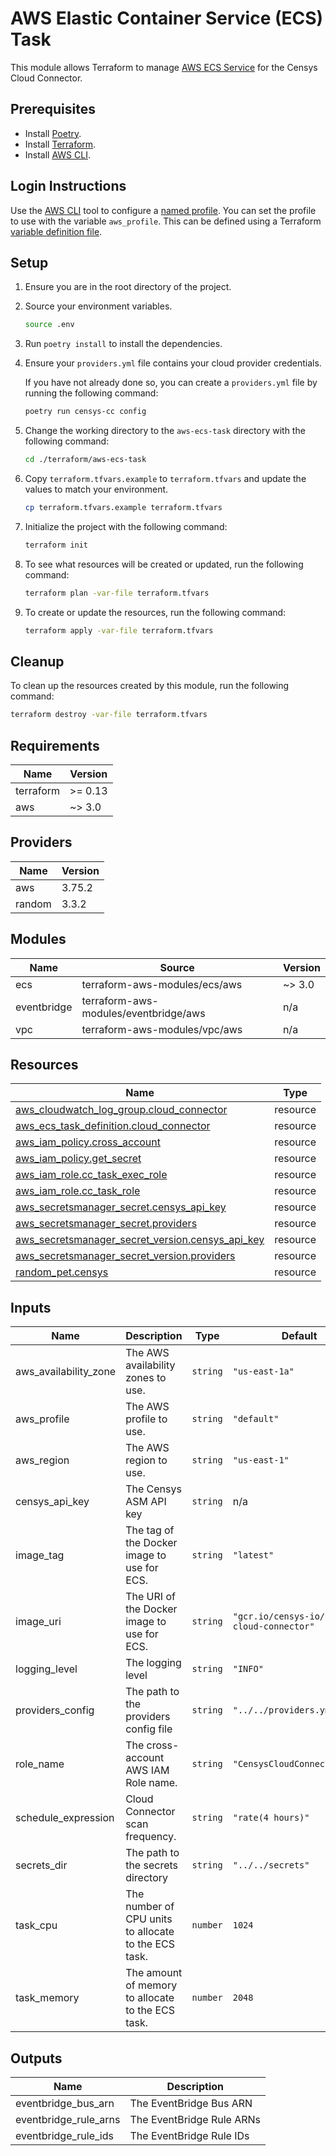 # AWS Elastic Container Service (ECS) Task

This module allows Terraform to manage
[AWS ECS Service](https://aws.amazon.com/ecs/) for the Censys Cloud Connector.

## Prerequisites

- Install [Poetry](https://python-poetry.org/docs/).
- Install [Terraform](https://www.terraform.io/downloads).
- Install [AWS CLI](https://aws.amazon.com/cli/).

## Login Instructions

Use the [AWS CLI][aws-cli] tool to configure a
[named profile][aws-cli-named-profile]. You can set the profile to use with the
variable `aws_profile`. This can be defined using a Terraform
[variable definition file][terraform-var-def-file].

## Setup

1. Ensure you are in the root directory of the project.
2. Source your environment variables.

   ```sh
   source .env
   ```

3. Run `poetry install` to install the dependencies.
4. Ensure your `providers.yml` file contains your cloud provider credentials.

   If you have not already done so, you can create a `providers.yml` file by
   running the following command:

   ```sh
   poetry run censys-cc config
   ```

5. Change the working directory to the `aws-ecs-task` directory
   with the following command:

    ```sh
    cd ./terraform/aws-ecs-task
    ```

6. Copy `terraform.tfvars.example` to `terraform.tfvars` and update the values
   to match your environment.

   ```sh
   cp terraform.tfvars.example terraform.tfvars
   ```

7. Initialize the project with the following command:

   ```sh
   terraform init
   ```

8. To see what resources will be created or updated, run the following command:

   ```sh
   terraform plan -var-file terraform.tfvars
   ```

9. To create or update the resources, run the following command:

   ```sh
   terraform apply -var-file terraform.tfvars
   ```

## Cleanup

To clean up the resources created by this module, run the following command:

```sh
terraform destroy -var-file terraform.tfvars
```

<!-- markdownlint-disable -->
<!-- BEGIN_TF_DOCS -->
## Requirements

| Name | Version |
|------|---------|
| terraform | >= 0.13 |
| aws | ~> 3.0 |

## Providers

| Name | Version |
|------|---------|
| aws | 3.75.2 |
| random | 3.3.2 |

## Modules

| Name | Source | Version |
|------|--------|---------|
| ecs | terraform-aws-modules/ecs/aws | ~> 3.0 |
| eventbridge | terraform-aws-modules/eventbridge/aws | n/a |
| vpc | terraform-aws-modules/vpc/aws | n/a |

## Resources

| Name | Type |
|------|------|
| [aws_cloudwatch_log_group.cloud_connector](https://registry.terraform.io/providers/hashicorp/aws/latest/docs/resources/cloudwatch_log_group) | resource |
| [aws_ecs_task_definition.cloud_connector](https://registry.terraform.io/providers/hashicorp/aws/latest/docs/resources/ecs_task_definition) | resource |
| [aws_iam_policy.cross_account](https://registry.terraform.io/providers/hashicorp/aws/latest/docs/resources/iam_policy) | resource |
| [aws_iam_policy.get_secret](https://registry.terraform.io/providers/hashicorp/aws/latest/docs/resources/iam_policy) | resource |
| [aws_iam_role.cc_task_exec_role](https://registry.terraform.io/providers/hashicorp/aws/latest/docs/resources/iam_role) | resource |
| [aws_iam_role.cc_task_role](https://registry.terraform.io/providers/hashicorp/aws/latest/docs/resources/iam_role) | resource |
| [aws_secretsmanager_secret.censys_api_key](https://registry.terraform.io/providers/hashicorp/aws/latest/docs/resources/secretsmanager_secret) | resource |
| [aws_secretsmanager_secret.providers](https://registry.terraform.io/providers/hashicorp/aws/latest/docs/resources/secretsmanager_secret) | resource |
| [aws_secretsmanager_secret_version.censys_api_key](https://registry.terraform.io/providers/hashicorp/aws/latest/docs/resources/secretsmanager_secret_version) | resource |
| [aws_secretsmanager_secret_version.providers](https://registry.terraform.io/providers/hashicorp/aws/latest/docs/resources/secretsmanager_secret_version) | resource |
| [random_pet.censys](https://registry.terraform.io/providers/hashicorp/random/latest/docs/resources/pet) | resource |

## Inputs

| Name | Description | Type | Default | Required |
|------|-------------|------|---------|:--------:|
| aws\_availability\_zone | The AWS availability zones to use. | `string` | `"us-east-1a"` | no |
| aws\_profile | The AWS profile to use. | `string` | `"default"` | no |
| aws\_region | The AWS region to use. | `string` | `"us-east-1"` | no |
| censys\_api\_key | The Censys ASM API key | `string` | n/a | yes |
| image\_tag | The tag of the Docker image to use for ECS. | `string` | `"latest"` | no |
| image\_uri | The URI of the Docker image to use for ECS. | `string` | `"gcr.io/censys-io/censys-cloud-connector"` | no |
| logging\_level | The logging level | `string` | `"INFO"` | no |
| providers\_config | The path to the providers config file | `string` | `"../../providers.yml"` | no |
| role\_name | The cross-account AWS IAM Role name. | `string` | `"CensysCloudConnectorRole"` | no |
| schedule\_expression | Cloud Connector scan frequency. | `string` | `"rate(4 hours)"` | no |
| secrets\_dir | The path to the secrets directory | `string` | `"../../secrets"` | no |
| task\_cpu | The number of CPU units to allocate to the ECS task. | `number` | `1024` | no |
| task\_memory | The amount of memory to allocate to the ECS task. | `number` | `2048` | no |

## Outputs

| Name | Description |
|------|-------------|
| eventbridge\_bus\_arn | The EventBridge Bus ARN |
| eventbridge\_rule\_arns | The EventBridge Rule ARNs |
| eventbridge\_rule\_ids | The EventBridge Rule IDs |
<!-- END_TF_DOCS -->
<!-- markdownlint-enable -->

<!-- References -->
[aws-cli]: https://docs.aws.amazon.com/cli/latest/userguide/cli-chap-welcome.html
[aws-cli-named-profile]: https://docs.aws.amazon.com/cli/latest/userguide/cli-configure-profiles.html
[terraform-var-def-file]: https://www.terraform.io/language/values/variables#variable-definitions-tfvars-files
